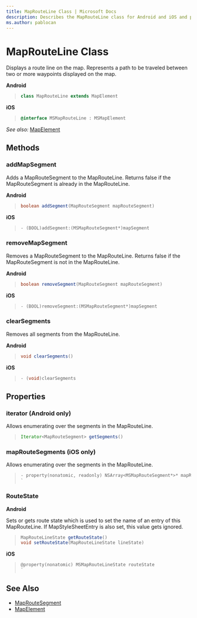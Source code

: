 ```yaml
---
title: MapRouteLine Class | Microsoft Docs
description: Describes the MapRouteLine class for Android and iOS and provides the class' methods, properties, and additional references.
ms.author: pablocan
---
```


# MapRouteLine Class

Displays a route line on the map.  Represents a path to be traveled between two or more waypoints displayed on the map.

**Android**

>```java
> class MapRouteLine extends MapElement
>```

**iOS**

>```objectivec
> @interface MSMapRouteLine : MSMapElement
>```

_See also:_ [MapElement](mapelement-class.md)

## Methods

### addMapSegment

Adds a MapRouteSegment to the MapRouteLine. Returns false if the MapRouteSegment is already in the MapRouteLine. 

**Android**

>```java
> boolean addSegment(MapRouteSegment mapRouteSegment)
>```

**iOS**

>```objectivec
> - (BOOL)addSegment:(MSMapRouteSegment*)mapSegment
>```

### removeMapSegment

Removes a MapRouteSegment to the MapRouteLine. Returns false if the MapRouteSegment is not in the MapRouteLine. 

**Android**

>```java
> boolean removeSegment(MapRouteSegment mapRouteSegment)
>```

**iOS**

>```objectivec
> - (BOOL)removeSegment:(MSMapRouteSegment*)mapSegment
>```

### clearSegments

Removes all segments from the MapRouteLine.

**Android**

>```java
> void clearSegments()
>```

**iOS**

>```objectivec
> - (void)clearSegments
>```

## Properties

### iterator (Android only)

Allows enumerating over the segments in the MapRouteLine.

>```java
> Iterator<MapRouteSegment> getSegments()
>```

### mapRouteSegments (iOS only)

Allows enumerating over the segments in the MapRouteLine.

>```objectivec
> - property(nonatomic, readonly) NSArray<MSMapRouteSegment*>* mapRouteSegments
>`

### RouteState

**Android**

Sets or gets route state which is used to set the name of an entry of this MapRouteLine. If MapStyleSheetEntry is also set, this value gets ignored.

>```java
> MapRouteLineState getRouteState()
> void setRouteState(MapRouteLineState lineState)
>```

**iOS**
>```objectivec
> @property(nonatomic) MSMapRouteLineState routeState
>`

## See Also

* [MapRouteSegment](maproutesegment-class.md)
* [MapElement](mapelement-class.md)
